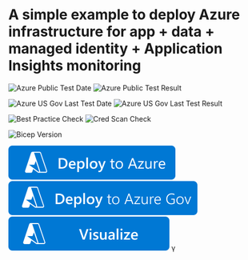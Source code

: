 # A simple example to deploy Azure infrastructure for app + data + managed identity + Application Insights monitoring

![Azure Public Test Date](https://azurequickstartsservice.blob.core.windows.net/badges/quickstarts/microsoft.web/web-app-managed-identity-sql-db/PublicLastTestDate.svg)
![Azure Public Test Result](https://azurequickstartsservice.blob.core.windows.net/badges/quickstarts/microsoft.web/web-app-managed-identity-sql-db/PublicDeployment.svg)

![Azure US Gov Last Test Date](https://azurequickstartsservice.blob.core.windows.net/badges/quickstarts/microsoft.web/web-app-managed-identity-sql-db/FairfaxLastTestDate.svg)
![Azure US Gov Last Test Result](https://azurequickstartsservice.blob.core.windows.net/badges/quickstarts/microsoft.web/web-app-managed-identity-sql-db/FairfaxDeployment.svg)

![Best Practice Check](https://azurequickstartsservice.blob.core.windows.net/badges/quickstarts/microsoft.web/web-app-managed-identity-sql-db/BestPracticeResult.svg)
![Cred Scan Check](https://azurequickstartsservice.blob.core.windows.net/badges/quickstarts/microsoft.web/web-app-managed-identity-sql-db/CredScanResult.svg)

![Bicep Version](https://azurequickstartsservice.blob.core.windows.net/badges/quickstarts/microsoft.web/web-app-managed-identity-sql-db/BicepVersion.svg)

[![Deploy To Azure](https://raw.githubusercontent.com/Azure/azure-quickstart-templates/master/1-CONTRIBUTION-GUIDE/images/deploytoazure.svg?sanitize=true)](https://portal.azure.com/#create/Microsoft.Template/uri/https%3A%2F%2Fraw.githubusercontent.com%2FAzure%2Fazure-quickstart-templates%2Fmaster%2Fquickstarts%2Fmicrosoft.web%2Fweb-app-managed-identity-sql-db%2Fazuredeploy.json)
[![Deploy To Azure US Gov](https://raw.githubusercontent.com/Azure/azure-quickstart-templates/master/1-CONTRIBUTION-GUIDE/images/deploytoazuregov.svg?sanitize=true)](https://portal.azure.us/#create/Microsoft.Template/uri/https%3A%2F%2Fraw.githubusercontent.com%2FAzure%2Fazure-quickstart-templates%2Fmaster%2Fquickstarts%2Fmicrosoft.web%2Fweb-app-managed-identity-sql-db%2Fazuredeploy.json)
[![Visualize](https://raw.githubusercontent.com/Azure/azure-quickstart-templates/master/1-CONTRIBUTION-GUIDE/images/visualizebutton.svg?sanitize=true)](http://armviz.io/#/?load=https%3A%2F%2Fraw.githubusercontent.com%2FAzure%2Fazure-quickstart-templates%2Fmaster%2Fquickstarts%2Fmicrosoft.web%2Fweb-app-managed-identity-sql-db%2Fazuredeploy.json)
γ
